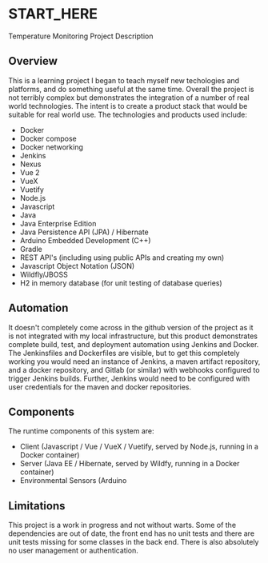 # START_HERE
Temperature Monitoring Project Description

## Overview

This is a learning project I began to teach myself new techologies and platforms, and do something useful at the same time. Overall the project is not terribly complex but demonstrates the integration of a number of real world technologies. The intent is to create a product stack that would be suitable for real world use. The technologies and products used include:

- Docker
- Docker compose
- Docker networking
- Jenkins
- Nexus
- Vue 2
- VueX
- Vuetify
- Node.js
- Javascript
- Java
- Java Enterprise Edition
- Java Persistence API (JPA) / Hibernate
- Arduino Embedded Development (C++)
- Gradle
- REST API's (including using public APIs and creating my own)
- Javascript Object Notation (JSON)
- Wildfly/JBOSS
- H2 in memory database (for unit testing of database queries)

## Automation

It doesn't completely come across in the github version of the project as it is not integrated with my local infrastructure, but this product demonstrates complete build, test, and deployment automation using Jenkins and Docker. The Jenkinsfiles and Dockerfiles are visible, but to get this completely working you would need an instance of Jenkins, a maven artifact repository, and a docker repository, and Gitlab (or similar) with webhooks configured to trigger Jenkins builds. Further, Jenkins would need to be configured with user credentials for the maven and docker repositories.

## Components

The runtime components of this system are:

- Client (Javascript / Vue / VueX / Vuetify, served by Node.js, running in a Docker container)
- Server (Java EE / Hibernate, served by Wildfy, running in a Docker container)
- Environmental Sensors (Arduino

## Limitations

This project is a work in progress and not without warts. Some of the dependencies are out of date, the front end has no unit tests and there are unit tests missing for some classes in the back end. There is also absolutely no user management or authentication.
